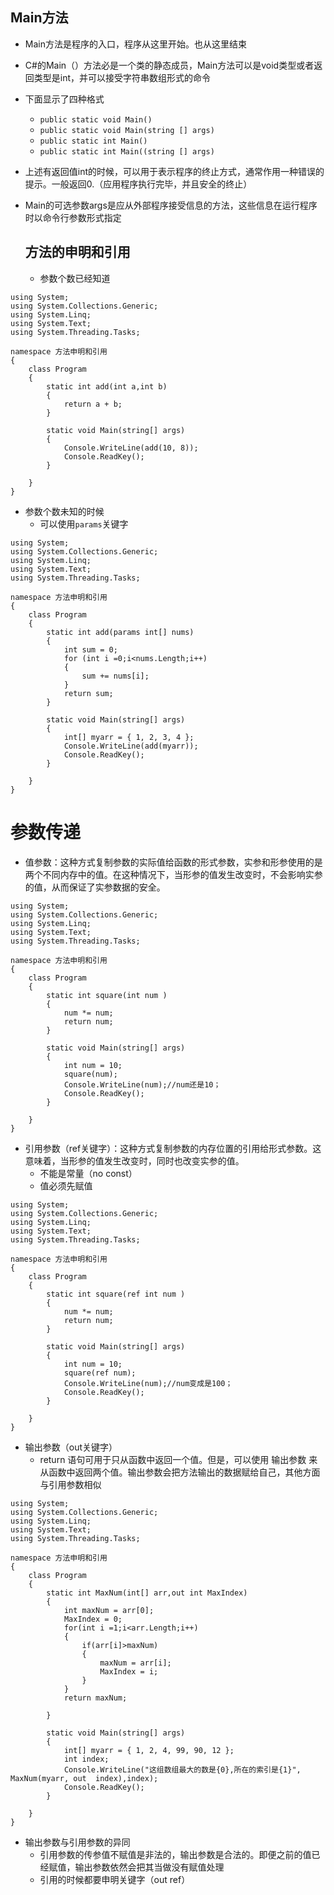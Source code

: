 ## Main方法

* Main方法是程序的入口，程序从这里开始。也从这里结束
* C\#的Main（）方法必是一个类的静态成员，Main方法可以是void类型或者返回类型是int，并可以接受字符串数组形式的命令
* 下面显示了四种格式

  * `public static void Main()`
  * `public static void Main(string [] args)`
  * `public static int Main()`
  * `public static int Main((string [] args)`

* 上述有返回值int的时候，可以用于表示程序的终止方式，通常作用一种错误的提示。一般返回0.（应用程序执行完毕，并且安全的终止）

* Main的可选参数args是应从外部程序接受信息的方法，这些信息在运行程序时以命令行参数形式指定
  ## 方法的申明和引用

  * 参数个数已经知道

```
using System;
using System.Collections.Generic;
using System.Linq;
using System.Text;
using System.Threading.Tasks;

namespace 方法申明和引用
{
    class Program
    {
        static int add(int a,int b)
        {
            return a + b;
        }

        static void Main(string[] args)
        {
            Console.WriteLine(add(10, 8));
            Console.ReadKey();
        }

    }
}
```

* 参数个数未知的时候
  * 可以使用`params`关键字

```
using System;
using System.Collections.Generic;
using System.Linq;
using System.Text;
using System.Threading.Tasks;

namespace 方法申明和引用
{
    class Program
    {
        static int add(params int[] nums)
        {
            int sum = 0;
            for (int i =0;i<nums.Length;i++)
            {
                sum += nums[i];
            }
            return sum;
        }

        static void Main(string[] args)
        {
            int[] myarr = { 1, 2, 3, 4 };
            Console.WriteLine(add(myarr));
            Console.ReadKey();
        }

    }
}
```

# 参数传递

* 值参数：这种方式复制参数的实际值给函数的形式参数，实参和形参使用的是两个不同内存中的值。在这种情况下，当形参的值发生改变时，不会影响实参的值，从而保证了实参数据的安全。

```
using System;
using System.Collections.Generic;
using System.Linq;
using System.Text;
using System.Threading.Tasks;

namespace 方法申明和引用
{
    class Program
    {
        static int square(int num )
        {
            num *= num;
            return num;
        }

        static void Main(string[] args)
        {
            int num = 10;
            square(num);
            Console.WriteLine(num);//num还是10；
            Console.ReadKey();
        }

    }
}
```

* 引用参数（ref关键字）：这种方式复制参数的内存位置的引用给形式参数。这意味着，当形参的值发生改变时，同时也改变实参的值。
  * 不能是常量（no const）
  * 值必须先赋值

```
using System;
using System.Collections.Generic;
using System.Linq;
using System.Text;
using System.Threading.Tasks;

namespace 方法申明和引用
{
    class Program
    {
        static int square(ref int num )
        {
            num *= num;
            return num;
        }

        static void Main(string[] args)
        {
            int num = 10;
            square(ref num);
            Console.WriteLine(num);//num变成是100；
            Console.ReadKey();
        }

    }
}
```

* 输出参数（out关键字）
  * return 语句可用于只从函数中返回一个值。但是，可以使用 输出参数 来从函数中返回两个值。输出参数会把方法输出的数据赋给自己，其他方面与引用参数相似

```
using System;
using System.Collections.Generic;
using System.Linq;
using System.Text;
using System.Threading.Tasks;

namespace 方法申明和引用
{
    class Program
    {
        static int MaxNum(int[] arr,out int MaxIndex)
        {
            int maxNum = arr[0];
            MaxIndex = 0;
            for(int i =1;i<arr.Length;i++)
            {
                if(arr[i]>maxNum)
                {
                    maxNum = arr[i];
                    MaxIndex = i;
                }
            }
            return maxNum;

        }

        static void Main(string[] args)
        {
            int[] myarr = { 1, 2, 4, 99, 90, 12 };
            int index;
            Console.WriteLine("这组数组最大的数是{0},所在的索引是{1}", MaxNum(myarr, out  index),index);
            Console.ReadKey();
        }

    }
}
```

* 输出参数与引用参数的异同
  * 引用参数的传参值不赋值是非法的，输出参数是合法的。即便之前的值已经赋值，输出参数依然会把其当做没有赋值处理
  * 引用的时候都要申明关键字（out ref）



